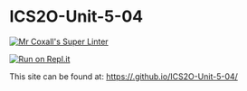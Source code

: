 # ICS2O-Unit-5-04

[![Mr Coxall's Super Linter](https://github.com/andre-deveau/ICS2O-Unit-5-04/workflows/Mr%20Coxall's%20Super%20Linter/badge.svg)](https://github.com/andre-deveau/ICS2O-Unit-5-04/actions)

[![Run on Repl.it](https://repl.it/badge/github/andre-deveau/ICS2O-Unit-5-04)](https://repl.it/github/andre-deveau/ICS2O-Unit-5-04)

This site can be found at: [https://.github.io/ICS2O-Unit-5-04/](https://andre-deveau.github.io/ICS2O-Unit-5-04/)
